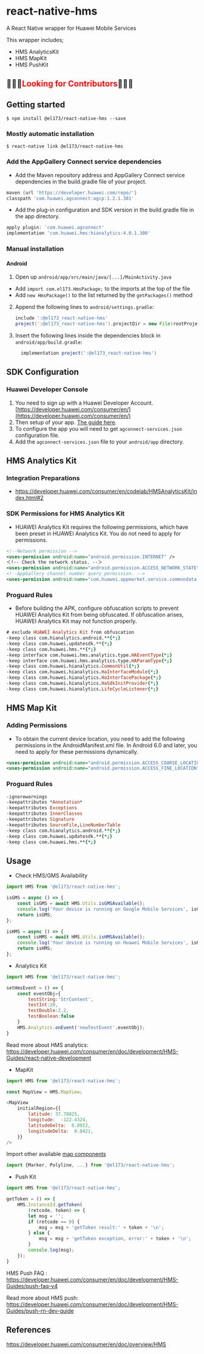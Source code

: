 
# react-native-hms

A React Native wrapper for Huawei Mobile Services

This wrapper includes;
* HMS AnalyticsKit
* HMS MapKit
* HMS PushKit

## 🤔🤔🤔<span style="color:red">Looking for Contributors</span>🤔🤔🤔

## Getting started

`$ npm install @el173/react-native-hms --save`

### Mostly automatic installation

`$ react-native link @el173/react-native-hms`

### Add the AppGallery Connect service dependencies

* Add the Maven repository address and AppGallery Connect service dependencies in the build.gradle file of your project.

```gradle
maven {url 'https://developer.huawei.com/repo/'}
classpath 'com.huawei.agconnect:agcp:1.2.1.301'
```

* Add the plug-in configuration and SDK version in the build.gradle file in the app directory.

```gradle
apply plugin: 'com.huawei.agconnect'
implementation 'com.huawei.hms:hianalytics:4.0.1.300'
```

### Manual installation

#### Android

1. Open up `android/app/src/main/java/[...]/MainActivity.java`
  - Add `import com.el173.HmsPackage;` to the imports at the top of the file
  - Add `new HmsPackage()` to the list returned by the `getPackages()` method
2. Append the following lines to `android/settings.gradle`:
  	```gradle
  	include ':@el173_react-native-hms'
  	project(':@el173_react-native-hms').projectDir = new File(rootProject.projectDir,'../node_modules/@el173/react-native-hms/android')
  	```
3. Insert the following lines inside the dependencies block in `android/app/build.gradle`:
  	```gradle
      implementation project(':@el173_react-native-hms')
  	```

## SDK Configuration

### Huawei Developer Console

1. You need to sign up with a Huawei Developer Account. [https://developer.huawei.com/consumer/en/](https://developer.huawei.com/consumer/en/)
2. Then setup of your app. [The guide here](https://developer.huawei.com/consumer/en/codelab/HMSPreparation/index.html#0).
3. To configure the app you will need to get `agconnect-services.json` configuration file.
4. Add the `agconnect-services.json` file to your `android/app` directory.

## HMS Analytics Kit

### Integration Preparations
*   https://developer.huawei.com/consumer/en/codelab/HMSAnalyticsKit/index.html#2

### SDK Permissions for HMS Analytics Kit

* HUAWEI Analytics Kit requires the following permissions, which have been preset in HUAWEI Analytics Kit. You do not need to apply for permissions.

```xml
<!--Network permission -->
<uses-permission android:name="android.permission.INTERNET" />
＜!-- Check the network status. --＞
<uses-permission android:name="android.permission.ACCESS_NETWORK_STATE" />
<!--AppGallery channel number query permission. -->
<uses-permission android:name="com.huawei.appmarket.service.commondata.permission.GET_COMMON_DATA" />
```

### Proguard Rules
* Before building the APK, configure obfuscation scripts to prevent HUAWEI Analytics Kit from being obfuscated. If obfuscation arises, HUAWEI Analytics Kit may not function properly.

```pro
# exclude HUAWEI Analytics Kit from obfuscation
-keep class com.hianalytics.android.**{*;}
-keep class com.huawei.updatesdk.**{*;}
-keep class com.huawei.hms.**{*;}
-keep interface com.huawei.hms.analytics.type.HAEventType{*;}
-keep interface com.huawei.hms.analytics.type.HAParamType{*;}
-keep class com.huawei.hianalytics.CommonUtil{*;}
-keep class com.huawei.hianalytics.HaInterfaceModule{*;}
-keep class com.huawei.hianalytics.HaInterfacePackage{*;}
-keep class com.huawei.hianalytics.HaSdkInitProvider{*;}
-keep class com.huawei.hianalytics.LifeCycleListener{*;}
```

## HMS Map Kit

### Adding Permissions

* To obtain the current device location, you need to add the following permissions in the AndroidManifest.xml file. In Android 6.0 and later, you need to apply for these permissions dynamically.

```xml
<uses-permission android:name="android.permission.ACCESS_COARSE_LOCATION"/>
<uses-permission android:name="android.permission.ACCESS_FINE_LOCATION"/>
```

### Proguard Rules

```pro
-ignorewarnings
-keepattributes *Annotation*
-keepattributes Exceptions
-keepattributes InnerClasses
-keepattributes Signature
-keepattributes SourceFile,LineNumberTable
-keep class com.hianalytics.android.**{*;}
-keep class com.huawei.updatesdk.**{*;}
-keep class com.huawei.hms.**{*;}
```

## Usage

* Check HMS/GMS Availability
```javascript
import HMS from '@el173/react-native-hms';

isGMS = async () => {
	const isGMS = await HMS.Utils.isGMSAvailable();
	console.log('Your device is running on Google Mobile Services', isGMS);
	return isGMS;
};

isHMS = async () => {
	const isHMS = await HMS.Utils.isHMSAvailable();
	console.log('Your device is running on Huawei Mobile Services', isHMS);
	return isHMS;
};

```

* Analytics Kit
```javascript
import HMS from '@el173/react-native-hms';

setHmsEvent = () => {
	const eventObj={
		testString:'StrContent',
		testInt:20,
		testDouble:2.2,
		testBoolean:false
	}
  	HMS.Analytics.onEvent('newTestEvent',eventObj);
}
```
 
Read more about HMS analytics: https://developer.huawei.com/consumer/en/doc/development/HMS-Guides/react-native-development

* MapKit

```javascript
import HMS from '@el173/react-native-hms';

const MapView = HMS.MapView;

<MapView
    initialRegion={{
        latitude: 37.78825,
        longitude:  -122.4324,
        latitudeDelta:  0.0922,
        longitudeDelta:  0.0421,
    }}
/>

```

Import other available [map components](https://developer.huawei.com/consumer/en/doc/development/HMS-References/hms-map-v4-sdkoverview-rn)

```javascript
import {Marker, Polyline, ...} from '@el173/react-native-hms';
```

* Push Kit

```javascript
import HMS from '@el173/react-native-hms';

getToken = () => {
	HMS.InstanceId.getToken( 
		(retcode, token) => { 
		let msg = ''; 
		if (retcode == 0) { 
			msg = msg + 'getToken result:' + token + '\n'; 
		} else { 
			msg = msg + 'getToken exception, error:' + token + '\n'; 
		}
		console.log(msg);
	});
}

```
HMS Push FAQ : https://developer.huawei.com/consumer/en/doc/development/HMS-Guides/push-faq-v4

Read more about HMS push: https://developer.huawei.com/consumer/en/doc/development/HMS-Guides/push-rn-dev-guide


## References 
https://developer.huawei.com/consumer/en/doc/overview/HMS
